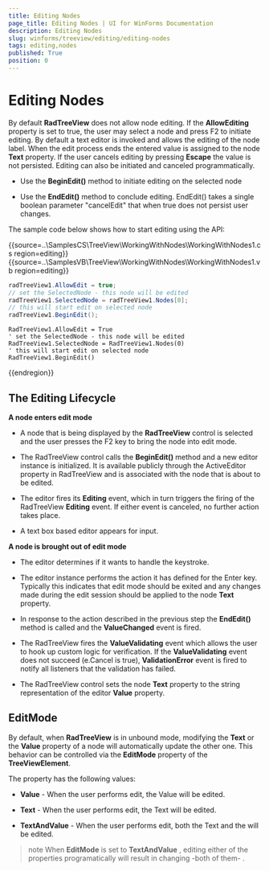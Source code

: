 ```yaml
---
title: Editing Nodes
page_title: Editing Nodes | UI for WinForms Documentation
description: Editing Nodes
slug: winforms/treeview/editing/editing-nodes
tags: editing,nodes
published: True
position: 0
---
```


# Editing Nodes

By default __RadTreeView__ does not allow node editing. If the __AllowEditing__ property is set to true, the user may select a node and press F2 to initiate editing. By default a text editor is invoked and allows the editing of the node label. When the edit process ends the entered value is assigned to the node __Text__ property. If the user cancels editing by pressing __Escape__ the value is not persisted. Editing can also be initiated and canceled programmatically.

* Use the __BeginEdit()__ method to initiate editing on the selected node

* Use the __EndEdit()__ method to conclude editing. EndEdit() takes a single boolean parameter "cancelEdit" that when true does not persist user changes.

The sample code below shows how to start editing using the API:

{{source=..\SamplesCS\TreeView\WorkingWithNodes\WorkingWithNodes1.cs region=editing}} 
{{source=..\SamplesVB\TreeView\WorkingWithNodes\WorkingWithNodes1.vb region=editing}} 

````C#
radTreeView1.AllowEdit = true;
// set the SelectedNode - this node will be edited  
radTreeView1.SelectedNode = radTreeView1.Nodes[0];
// this will start edit on selected node
radTreeView1.BeginEdit();

````
````VB.NET
RadTreeView1.AllowEdit = True
' set the SelectedNode - this node will be edited  
RadTreeView1.SelectedNode = RadTreeView1.Nodes(0)
' this will start edit on selected node
RadTreeView1.BeginEdit()

````

{{endregion}} 

## The Editing Lifecycle

__A node enters edit mode__

* A node that is being displayed by the __RadTreeView__ control is selected and the user presses the F2 key to bring the node into edit mode.

* The RadTreeView control calls the __BeginEdit()__ method and a new editor instance is initialized. It is available publicly through the ActiveEditor property in RadTreeView and is associated with the node that is about to be edited.

* The editor fires its __Editing__ event, which in turn triggers the firing of the RadTreeView __Editing__ event. If either event is canceled, no further action takes place.

* A text box based editor appears for input. 

__A node is brought out of edit mode__

* The editor determines if it wants to handle the keystroke.

* The editor instance performs the action it has defined for the Enter key. Typically this indicates that edit mode should be exited and any changes made during the edit session should be applied to the node __Text__ property.

* In response to the action described in the previous step the __EndEdit()__ method is called and the __ValueChanged__ event is fired.

* The RadTreeView fires the __ValueValidating__ event which allows the user to hook up custom logic for verification. If the __ValueValidating__ event does not succeed (e.Cancel is true), __ValidationError__ event is fired to notify all listeners that the validation has failed.

* The RadTreeView control sets the node __Text__ property to the string representation of the editor __Value__ property.

## EditMode

By default, when __RadTreeView__ is in unbound mode, modifying the __Text__ or the __Value__ property of a node will automatically update the other one. This behavior can be controlled via the __EditMode__ property of the __TreeViewElement__.

The property has the following values:

* __Value__ - When the user performs edit, the Value will be edited.

* __Text__ - When the user performs edit, the Text will be edited.

* __TextAndValue__ - When the user performs edit, both the Text and the will be edited.

>note When __EditMode__ is set to __TextAndValue__ , editing either of the properties programatically will result in changing -both of them- .
>

